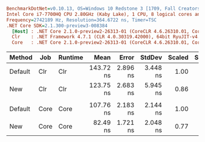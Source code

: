 ``` ini

BenchmarkDotNet=v0.10.13, OS=Windows 10 Redstone 3 [1709, Fall Creators Update] (10.0.16299.309)
Intel Core i7-7700HQ CPU 2.80GHz (Kaby Lake), 1 CPU, 8 logical cores and 4 physical cores
Frequency=2742189 Hz, Resolution=364.6722 ns, Timer=TSC
.NET Core SDK=2.1.300-preview3-008384
  [Host] : .NET Core 2.1.0-preview2-26313-01 (CoreCLR 4.6.26310.01, CoreFX 4.6.26313.01), 64bit RyuJIT
  Clr    : .NET Framework 4.7.1 (CLR 4.0.30319.42000), 64bit RyuJIT-v4.7.2633.0
  Core   : .NET Core 2.1.0-preview2-26313-01 (CoreCLR 4.6.26310.01, CoreFX 4.6.26313.01), 64bit RyuJIT


```
|  Method |  Job | Runtime |      Mean |    Error |   StdDev | Scaled | ScaledSD |  Gen 0 | Allocated |
|-------- |----- |-------- |----------:|---------:|---------:|-------:|---------:|-------:|----------:|
| Default |  Clr |     Clr | 143.72 ns | 2.896 ns | 3.448 ns |   1.00 |     0.00 | 0.0455 |     144 B |
|     New |  Clr |     Clr | 123.75 ns | 2.683 ns | 5.945 ns |   0.86 |     0.05 | 0.0455 |     144 B |
|         |      |         |           |          |          |        |          |        |           |
| Default | Core |    Core | 107.76 ns | 2.183 ns | 2.144 ns |   1.00 |     0.00 | 0.0457 |     144 B |
|     New | Core |    Core |  82.49 ns | 1.721 ns | 2.048 ns |   0.77 |     0.02 | 0.0228 |      72 B |
